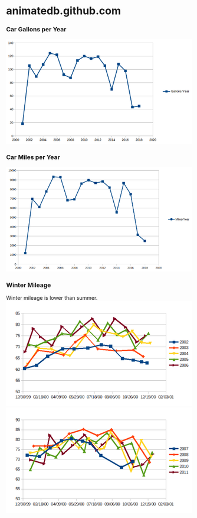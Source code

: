 animatedb.github.com
====================

<h3>Car Gallons per Year</h3>
<img src="Mileage/gasGallonsPerYear.png">
<h3>Car Miles per Year</h3>
<img src="Mileage/carMilesPerYear.png">

<h3>Winter Mileage</h3>
Winter mileage is lower than summer.
<img src="Mileage/gas2002-2006.png">
<img src="Mileage/gas2007-2011.png">
